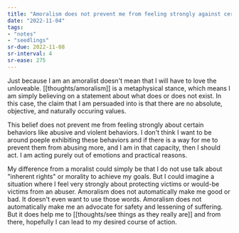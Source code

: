 ```yaml
---
title: "Amoralism does not prevent me from feeling strongly against certain behaviors"
date: "2022-11-04"
tags:
- "notes"
- "seedlings"
sr-due: 2022-11-08
sr-interval: 4
sr-ease: 275
---
```


Just because I am an amoralist doesn't mean that I will have to love the unloveable. [[thoughts/amoralism]] is a metaphysical stance, which means I am simply believing on a statement about what does or does not exist. In this case, the claim that I am persuaded into is that there are no absolute, objective, and naturally occuring values.

This belief does not prevent me from feeling strongly about certain behaviors like abusive and violent behaviors. I don't think I want to be around poeple exhibiting these behaviors and if there is a way for me to prevent them from abusing more, and I am in that capacity, then I should act. I am acting purely out of emotions and practical reasons.

My difference from a moralist could simply be that I do not use talk about "inherent rights" or morality to achieve my goals. But I could imagine a situation where I feel very strongly about protecting victims or would-be victims from an abuser. Amoralism does not automatically make me good or bad. It doesn't even want to use those words. Amoralism does not automatically make me an advocate for safety and lessening of suffering. But it does help me to [[thoughts/see things as they really are]] and from there, hopefully I can lead to my desired course of action.